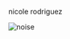 nicole rodriguez

![noise](https://user-images.githubusercontent.com/29027581/81638654-ab050380-93ce-11ea-8d1a-080d74631422.gif)
